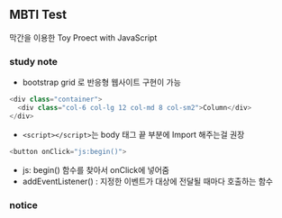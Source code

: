## MBTI Test

막간을 이용한 Toy Proect with JavaScript

### study note

- bootstrap grid 로 반응형 웹사이트 구현이 가능

```js
<div class="container">
  <div class="col-6 col-lg 12 col-md 8 col-sm2">Column</div>
</div>
```

- `<script></script>`는 body 태그 끝 부분에 Import 해주는걸 권장

```js
<button onClick="js:begin()">
```

- js: begin() 함수를 찾아서 onClick에 넣어줌
- addEventListener() : 지정한 이벤트가 대상에 전달될 때마다 호출하는 함수

### notice
